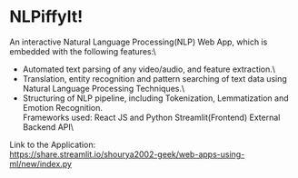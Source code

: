 # NLPiffyIt!

An interactive Natural Language Processing(NLP) Web App, which is embedded with the following features:\
- Automated text parsing of any video/audio, and feature extraction.\
- Translation, entity recognition and pattern searching of text data using Natural Language Processing Techniques.\
- Structuring of NLP pipeline, including Tokenization, Lemmatization and Emotion Recognition.\
Frameworks used: React JS and Python Streamlit(Frontend) External Backend API\



Link to the Application:\
https://share.streamlit.io/shourya2002-geek/web-apps-using-ml/new/index.py
